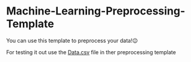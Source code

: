 # Machine-Learning-Preprocessing-Template

You can use this template to preprocess your data!😉

For testing it out use the [Data.csv](https://github.com/IAMSAGAYAABINESH/Machine-Learning-Preprocessing-Template/files/12332967/Data.csv) file in ther preprocessing template

